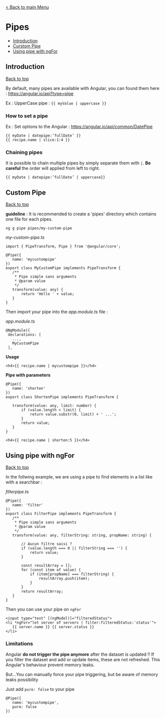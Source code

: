 [< Back to main Menu](https://github.com/gsoulie/Mobile-App-Development/blob/master/angular-sheet.md)    

# Pipes    

* [Introduction](#introduction)     
* [Curstom Pipe](#custom-pipe)    
* [Using pipe with ngFor](#using-pipe-with-ngfor)    

## Introduction
[Back to top](#pipes) 

By default, many pipes are available with Angular, you can found them here : https://angular.io/api?type=pipe

Ex : UpperCase pipe : ```{{ myValue | uppercase }}```

### How to set a pipe

Ex : Set options to the Angular : https://angular.io/api/common/DatePipe

```
{{ myDate | datepipe:’fullDate’ }}
{{ recipe.name | slice:1:4 }}
```

### Chaining pipes

It is possible to chain multiple pipes by simply separate them with ```|```. **Be careful** the order will applied from left to right.

```
{{ myDate | datepipe:’fullDate’ | uppercase}}
```

## Custom Pipe
[Back to top](#pipes) 

**guideline** : It is recommended to create a 'pipes' directory which contains one file for each pipes.

```ng g pipe pipes/my-custom-pipe```

*my-custom-pipe.ts*

```
import { PipeTransform, Pipe } from '@angular/core';
 
@Pipe({
   name: 'mycustompipe'
})
export class MyCustomPipe implements PipeTransform {
   /**
    * Pipe simple sans arguments
    * @param value
    */
   transform(value: any) {
       return 'Hello ' + value;
   }
}
```

Then import your pipe into the *app.module.ts* file :

*app.module.ts*

```
@NgModule({
 declarations: [
   ...,
   MyCustomPipe
 ],
 ```

**Usage**

```
<h4>{{ recipe.name | mycustompipe }}</h4>
```

**Pipe with parameters**

```
@Pipe({
   name: 'shorten'
})
export class ShortenPipe implements PipeTransform {
 
   transform(value: any, limit: number) {
       if (value.length > limit) {
           return value.substr(0, limit) + ' ...';
       }
       return value;
   }
}
```

```
<h4>{{ recipe.name | shorten:5 }}</h4>
```

## Using pipe with ngFor
[Back to top](#pipes) 

In the follwing example, we are using a pipe to find elements in a list like with a searchbar :

*filterpipe.ts*

```
@Pipe({
   name: 'filter'
})
export class FilterPipe implements PipeTransform {
   /**
    * Pipe simple sans arguments
    * @param value
    */
   transform(value: any, filterString: string, propName: string) {
 
       // Aucun filtre saisi ?
       if (value.length === 0 || filterString === '') {
           return value;
       }
 
       const resultArray = [];
       for (const item of value) {
           if (item[propName] === filterString) {
               resultArray.push(item);
           }
       }
       return resultArray;
   }
}
```

Then you can use your pipe on ```ngFor```

```
<input type="text" [(ngModel)]="filteredStatus">
<li *ngFor="let server of servers | filter:filteredStatus:'status'">
   {{ server.name }} {{ server.status }}
</li>
```

### Limitations

Angular **do not trigger the pipe anymore** after the dataset is updated !! If you filter the dataset and add or update items, these are not refreshed.
This Angular's behaviour prevent memory leaks.

But...You can manually force your pipe triggering, but be aware of memory leaks possibility

Just add ```pure: false``` to your pipe

```
@Pipe({
   name: 'mycustompipe',
   pure: false
})
```
